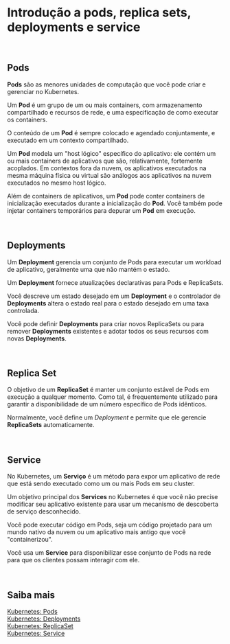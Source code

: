 # Introdução a pods, replica sets, deployments e service

<br>

## Pods

**Pods** são as menores unidades de computação ​​que você pode criar e gerenciar no Kubernetes.

Um **Pod** é um grupo de um ou mais containers, com armazenamento compartilhado e recursos de rede, e uma especificação de como executar os containers.

O conteúdo de um **Pod** é sempre colocado e agendado conjuntamente, e executado em um contexto compartilhado.

Um **Pod** modela um "host lógico" específico do aplicativo: ele contém um ou mais containers de aplicativos que são, relativamente, fortemente acoplados. Em contextos fora da nuvem, os aplicativos executados na mesma máquina física ou virtual são análogos aos aplicativos na nuvem executados no mesmo host lógico.

Além de containers de aplicativos, um **Pod** pode conter containers de inicialização executados durante a inicialização do **Pod**. Você também pode injetar containers temporários para depurar um **Pod** em execução.

<br>

## Deployments

Um **Deployment** gerencia um conjunto de Pods para executar um workload de aplicativo, geralmente uma que não mantém o estado.

Um **Deployment** fornece atualizações declarativas para Pods e ReplicaSets.

Você descreve um estado desejado em um **Deployment** e o controlador de **Deployments** altera o estado real para o estado desejado em uma taxa controlada.

Você pode definir **Deployments** para criar novos ReplicaSets ou para remover **Deployments** existentes e adotar todos os seus recursos com novas **Deployments**.

<br>

## Replica Set

O objetivo de um **ReplicaSet** é manter um conjunto estável de Pods em execução a qualquer momento. Como tal, é frequentemente utilizado para garantir a disponibilidade de um número específico de Pods idênticos.

Normalmente, você define um *Deployment* e permite que ele gerencie **ReplicaSets** automaticamente.

<br>

## Service

No Kubernetes, um **Serviço** é um método para expor um aplicativo de rede que está sendo executado como um ou mais Pods em seu cluster.

Um objetivo principal dos **Services** no Kubernetes é que você não precise modificar seu aplicativo existente para usar um mecanismo de descoberta de serviço desconhecido.

Você pode executar código em Pods, seja um código projetado para um mundo nativo da nuvem ou um aplicativo mais antigo que você "containerizou".

Você usa um **Service** para disponibilizar esse conjunto de Pods na rede para que os clientes possam interagir com ele.

<br>

## Saiba mais
[Kubernetes: Pods](https://kubernetes.io/docs/concepts/workloads/pods/)   
[Kubernetes: Deployments](https://kubernetes.io/docs/concepts/workloads/controllers/deployment/)   
[Kubernetes: ReplicaSet](https://kubernetes.io/docs/concepts/workloads/controllers/replicaset/)   
[Kubernetes: Service](https://kubernetes.io/docs/concepts/services-networking/service/)   
